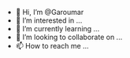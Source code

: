 - 👋 Hi, I’m @Garoumar
- 👀 I’m interested in ...
- 🌱 I’m currently learning ...
- 💞️ I’m looking to collaborate on ...
- 📫 How to reach me ... 

<!---
Garoumar/Garoumar is a ✨ special ✨ repository because its `README.md` (this file) appears on your GitHub profile.
You can click the Preview link to take a look at your changes.
--->
